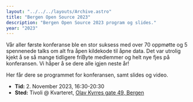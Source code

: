```yaml
---
layout: "../../../layouts/Archive.astro"
title: "Bergen Open Source 2023"
description: "Bergen Open Source 2023 program og slides."
year: "2023"
---
```


Vår aller første konferanse ble en stor suksess med over 70 oppmøtte og 5 spennenede talks om alt fra åpen kildekode til åpne data. Det var utrolig kjekt å se så mange tidligere friByte medlemmer og helt nye fjes på konferansen. Vi håper å se dere alle igjen neste år!

Her får dere se programmet for konferansen, samt slides og video.

- **Tid:** 2. November 2023, 16:30-20:30
- **Sted:** Tivoli @ Kvarteret, [Olav Kyrres gate 49, Bergen](https://www.openstreetmap.org/node/6137059358)
